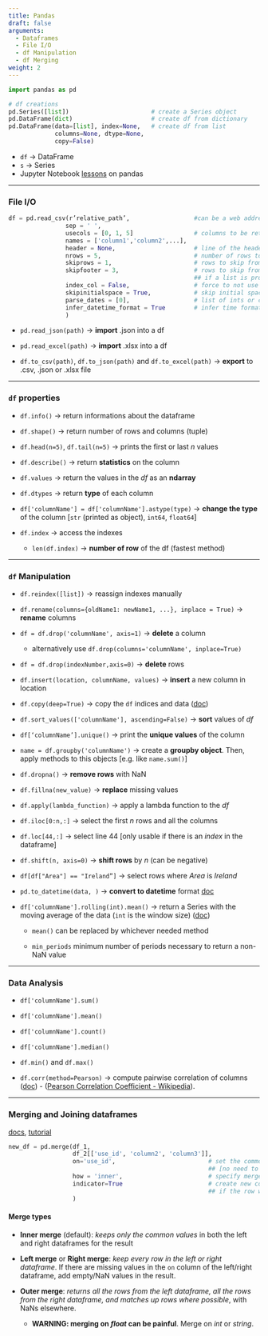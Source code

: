 ```yaml
---
title: Pandas
draft: false
arguments:
  - Dataframes
  - File I/O
  - df Manipulation
  - df Merging
weight: 2
---
```


```py
import pandas as pd

# df creations
pd.Series([list]) 						# create a Series object
pd.DataFrame(dict) 						# create df from dictionary
pd.DataFrame(data=[list], index=None,	# create df from list
			 columns=None, dtype=None,
			 copy=False)
```

-   `df` &rarr; DataFrame
-   `s` &rarr; Series
-   Jupyter Notebook [lessons](https://bitbucket.org/hrojas/learn-pandas) on pandas

* * *

### File I/O

```py
df = pd.read_csv(r’relative_path’, 					#can be a web address
				sep = ' ',
                usecols = [0, 1, 5] 				# columns to be returned from the file
				names = ['column1','column2',...],
				header = None, 						# line of the header
                nrows = 5, 							# number of rows to read
				skiprows = 1, 						# rows to skip from top
				skipfooter = 3, 					# rows to skip from bottom
                									## if a list is provided, it will skip those rows
				index_col = False, 					# force to not use a column as the index of the rows
				skipinitialspace = True,			# skip initial spaces after delimiter
				parse_dates = [0], 					# list of ints or column names containing date time format
				infer_datetime_format = True 		# infer time format and switch to faster loading (if possible)
                )
```

-   `pd.read_json(path)` &rarr; **import** .json into a df

-   `pd.read_excel(path)` &rarr; **import** .xlsx into a df

-   `df.to_csv(path)`, `df.to_json(path)` and `df.to_excel(path)` &rarr; **export** to .csv, .json or .xlsx file

* * *

### `df` properties

-   `df.info()` &rarr; return informations about the dataframe

-   `df.shape()` &rarr; return number of rows and columns (tuple)

-   `df.head(n=5)`, `df.tail(n=5)` &rarr; prints the first or last _n_ values

-   `df.describe()` &rarr; return **statistics** on the column

-   `df.values` &rarr; return the values in the _df_ as an **ndarray**

-   `df.dtypes` &rarr; return **type** of each column

-   `df['columnName'] = df['columnName'].astype(type)` &rarr; **change the type** of the column [`str` (printed as object), `int64`, `float64`]

-   `df.index` &rarr; access the indexes

	-   `len(df.index)` &rarr; **number of row** of the df (fastest method)

* * *

### `df` Manipulation

-   `df.reindex([list])` &rarr; reassign indexes manually

-   `df.rename(columns={oldName1: newName1, ...}, inplace = True)` &rarr; **rename** columns

-   `df = df.drop('columnName', axis=1)` &rarr; **delete** a column

    -   alternatively use `df.drop(columns='columnName', inplace=True)`

-   `df = df.drop(indexNumber,axis=0)` &rarr; **delete** rows

-   `df.insert(location, columnName, values)` &rarr; **insert** a new column in location

-   `df.copy(deep=True)` &rarr; copy the `df` indices and data ([doc](https://pandas.pydata.org/pandas-docs/stable/reference/api/pandas.DataFrame.copy.html#pandas-dataframe-copy))

-   `df.sort_values(['columnName'], ascending=False)` &rarr; **sort** values of _df_

-   `df[‘columnName’].unique()` &rarr; print the **unique values** of the column

-   `name = df.groupby('columnName')` &rarr; create a **groupby object**. Then, apply methods to this objects [e.g. like `name.sum()`]

-   `df.dropna()` &rarr; **remove rows** with NaN

-   `df.fillna(new_value)` &rarr; **replace** missing values

-   `df.apply(lambda_function)` &rarr; apply a lambda function to the _df_

-   `df.iloc[0:n,:]` &rarr; select the first _n_ rows and all the columns

-   `df.loc[44,:]` &rarr; select line 44 [only usable if there is an _index_ in the dataframe]

-   `df.shift(n, axis=0)` &rarr; **shift rows** by _n_ (can be negative)

-   `df[df["Area"] == "Ireland”]` &rarr; select rows where _Area_ is _Ireland_

-   `pd.to_datetime(data, )` &rarr; **convert to datetime** format [doc](https://pandas.pydata.org/pandas-docs/stable/generated/pandas.to_datetime.html)

-   `df['columnName'].rolling(int).mean()` &rarr; return a Series with the moving average of the data (`int` is the window size) ([doc](https://pandas.pydata.org/pandas-docs/stable/reference/api/pandas.DataFrame.rolling.html))

    - `mean()` can be replaced by whichever needed method

    - `min_periods` minimum number of periods necessary to return a non-NaN value

* * *

### Data Analysis

-   `df['columnName'].sum()`

-   `df['columnName'].mean()`

-   `df['columnName'].count()`

-   `df['columnName'].median()`

-   `df.min()` and `df.max()`

-   `df.corr(method=Pearson)` &rarr; compute pairwise correlation of columns ([doc](https://pandas.pydata.org/pandas-docs/stable/reference/api/pandas.DataFrame.corr.html#pandas-dataframe-corr)) - ([Pearson Correlation Coefficient - Wikipedia](https://en.wikipedia.org/wiki/Pearson_correlation_coefficient)).

* * *

### Merging and Joining dataframes

[docs](http://pandas.pydata.org/pandas-docs/stable/generated/pandas.DataFrame.merge.html), [tutorial](https://www.shanelynn.ie/merge-join-dataframes-python-pandas-index-1/)

```py
new_df = pd.merge(df_1,
                  df_2[['use_id', 'column2', 'column3']],
                  on='use_id', 							# set the common column to merge on
				  										## [no need to be called the same]
				  how = 'inner', 						# specify merge type
				  indicator=True 						# create new column that explain 
				  										## if the row was present in both df or just one
				  )
```

#### Merge types

-   **Inner merge** (default): _keeps only the common values_ in both the left and right dataframes for the result

-   **Left merge** or **Right merge**: _keep every row in the left or right dataframe_. If there are missing values in the `on` column of the left/right dataframe, add empty/NaN values in the result.

-   **Outer merge**: _returns all the rows from the left dataframe, all the rows from the right dataframe, and matches up rows where possible_, with NaNs elsewhere.

    -   **WARNING: merging on _float_ can be painful**. Merge on _int_ or _string_.
